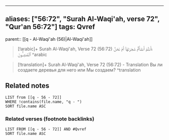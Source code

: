 
---
aliases: ["56:72", "Surah Al-Waqi'ah, verse 72", "Qur'an 56:72"]
tags: Qvref
---

parent:: [[q - Al-Waqi'ah (56)|Al-Waqi'ah]]

> [!arabic]+ Surah Al-Waqi'ah, Verse 72 (56:72)
> <span class="quran-arabic">ءَأَنتُمْ أَنشَأْتُمْ شَجَرَتَهَآ أَمْ نَحْنُ ٱلْمُنشِـُٔونَ</span>
^arabic

> [!translation]+ Surah Al-Waqi'ah, Verse 72 (56:72) - Translation
> Вы ли создаете деревья для него или Мы создаем?
^translation



## Related notes
```dataview
LIST from [[q - 56 - 72]]
WHERE !contains(file.name, "q - ")
SORT file.name ASC
```

### Related verses (footnote backlinks)
```dataview
LIST FROM [[q - 56 - 72]] AND #Qvref
SORT file.name ASC
```

